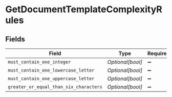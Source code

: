 # GetDocumentTemplateComplexityRules


## Fields

| Field                                  | Type                                   | Required                               | Description                            |
| -------------------------------------- | -------------------------------------- | -------------------------------------- | -------------------------------------- |
| `must_contain_one_integer`             | *Optional[bool]*                       | :heavy_minus_sign:                     | N/A                                    |
| `must_contain_one_lowercase_letter`    | *Optional[bool]*                       | :heavy_minus_sign:                     | N/A                                    |
| `must_contain_one_uppercase_letter`    | *Optional[bool]*                       | :heavy_minus_sign:                     | N/A                                    |
| `greater_or_equal_than_six_characters` | *Optional[bool]*                       | :heavy_minus_sign:                     | N/A                                    |